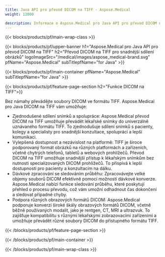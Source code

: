 ```yaml
---
title: Java API pro převod DICOM na TIFF - Aspose.Medical
weight: 12000

description: Informace o Aspose.Medical pro Java API pro převod DICOM na TIFF
---
```


{{< blocks/products/pf/main-wrap-class >}}

{{< blocks/products/pf/upper-banner h1="Aspose.Medical pro Java API pro převod DICOM na TIFF" h2="Převod DICOM na TIFF pro snadnější sdílení obrázků" logoImageSrc="/medical/images/aspose_medical-brand.svg" pfName="Aspose.Medical" subTitlepfName="for Java" >}}

{{< blocks/products/pf/main-container pfName="Aspose.Medical" subTitlepfName="for Java" >}}

{{< blocks/products/pf/feature-page-section h2="Funkce DICOM na TIFF">}}

<p>Bez námahy převádějte soubory DICOM ve formátu TIFF. Aspose.Medical pro Java DICOM na TIFF vám umožňuje:</p>

<ul>
<li>Zjednodušené sdílení snímků a spolupráce: Aspose.Medical převod DICOM na TIFF umožňuje převádět lékařské snímky do univerzálně uznávaného formátu TIFF. To zjednodušuje sdílení snímků s pacienty, kolegy a specialisty pro snadnější konzultace, spolupráci a lepší komunikaci.</li>
<li>Vylepšená dostupnost a nezávislost na platformě: TIFF je široce podporovaný formát obrázků na různých platformách a zařízeních, včetně chytrých telefonů, tabletů a webových prohlížečů. Převod DICOM na TIFF umožňuje snadnější přístup k lékařským snímkům bez nutnosti specializovaných DICOM prohlížečů. To přispívá k lepší dostupnosti pro pacienty a konzultacím na dálku.</li>
<li>Dávkové zpracování se sledováním průběhu: Zpracovávejte velké objemy souborů DICOM efektivně pomocí možností dávkové konverze. Aspose.Medical nabízí funkce sledování průběhu, které poskytují přehled o procesu převodu, což vám umožní odhadnout čas dokončení a sledovat případné chyby.</li>
<li>Podpora různých obrazových formátů DICOM: Aspose.Medical podporuje konverzi široké škály obrazových formátů DICOM, včetně běžně používaných modalit, jako je rentgen, CT, MRI a ultrazvuk. To zajišťuje kompatibilitu s různými lékařskými zobrazovacími zařízeními a umožňuje převádět různé soubory DICOM do přístupného formátu TIFF.</li>
</ul>

{{< /blocks/products/pf/feature-page-section >}}

{{< /blocks/products/pf/main-container >}}

{{< /blocks/products/pf/main-wrap-class >}}